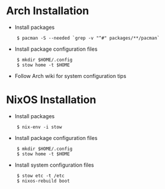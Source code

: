 # Arch Installation
* Install packages

```shell
    $ pacman -S --needed `grep -v "^#" packages/**/pacman`
```

* Install package configuration files

```shell
    $ mkdir $HOME/.config
    $ stow home -t $HOME
```

* Follow Arch wiki for system configuration tips

# NixOS Installation
* Install packages

```shell
    $ nix-env -i stow
```

* Install package configuration files

```shell
    $ mkdir $HOME/.config
    $ stow home -t $HOME
```

* Install system configuration files

```shell
    $ stow etc -t /etc
    $ nixos-rebuild boot
```
